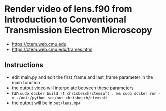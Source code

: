 # Render video of lens.f90 from Introduction to Conventional Transmission Electron Microscopy
- https://ctem.web.cmu.edu
- https://ctem.web.cmu.edu/frames.html

## Instructions
- edit main.py and edit the first_frame and last_frame parameter in the main function
- the output video will interpolate between these parameters
- run `sudo docker build -t chrisbesch/ctemsoft . && sudo docker run -v ./out:/python_src/out chrisbesch/ctemsoft`
- the output will be in `out/lens.mp4`
